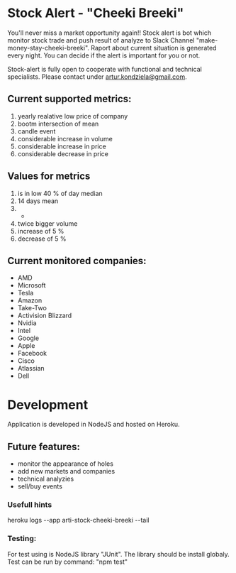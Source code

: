 # Stock Alert - "Cheeki Breeki"
You'll never miss a market opportunity again!!
Stock alert is bot which monitor stock trade and push result of analyze to Slack Channel "make-money-stay-cheeki-breeki".
Raport about current situation is generated every night. You can decide if the alert is important for you or not.

Stock-alert is fully open to cooperate with functional and technical specialists. Please contact under artur.kondziela@gmail.com.

## Current supported metrics:
 1. yearly realative low price of company
 2. bootm intersection of mean
 3. candle event
 4. considerable increase in volume
 5. considerable increase in price
 6. considerable decrease in price
 
## Values for metrics
 1. is in low 40 % of day median
 2. 14 days mean
 3. -
 4. twice bigger volume
 5. increase of 5 %
 6. decrease of 5 %
 
## Current monitored companies:
 - AMD
 - Microsoft
 - Tesla
 - Amazon
 - Take-Two
 - Activision Blizzard
 - Nvidia
 - Intel
 - Google
 - Apple
 - Facebook
 - Cisco
 - Atlassian
 - Dell
 
# Development

Application is developed in NodeJS and hosted on Heroku.

## Future features:
 - monitor the appearance of holes
 - add new markets and companies
 - technical analyzies
 - sell/buy events
 
### Usefull hints
 heroku logs --app arti-stock-cheeki-breeki --tail

### Testing:
 For test using is NodeJS library "JUnit". The library should be install globaly. Test can be run by command: "npm test"
